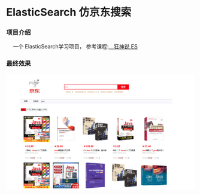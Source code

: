 # ElasticSearch 仿京东搜索


### 项目介绍
&emsp; 一个 ElasticSearch学习项目， 参考课程:<a href="https://www.bilibili.com/video/BV17a4y1x7zq/">&emsp;狂神说 ES</a>

### 最终效果
<img src="page.png"/> 
